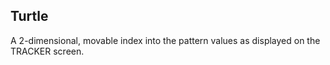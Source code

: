## Turtle 

A 2-dimensional, movable index into the pattern values as displayed on the TRACKER screen.

